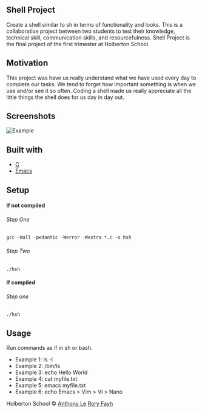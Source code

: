 ## Shell Project
Create a shell similar to sh in terms of functionality and looks. This is a collaborative project between two students to test their knowledge, technical skill, communication skills, and resourcefulness. Shell Project is the final project of the first trimester at Holberton School.

## Motivation
This project was have us really understand what we have used every day to complete our tasks. We tend to forget how important something is when we use and/or see it so often. Coding a shell made us really appreciate all the little things the shell does for us day in day out.

 ## Screenshots
 ![Example](https://i.imgur.com/iCw0PMT.png)

## Built with
- [C](https://en.wikipedia.org/wiki/C_(programming_language))
- [Emacs](https://www.emacswiki.org/)

## Setup
#### If not compiled
###### Step One
`gcc -Wall -pedantic -Werror -Wextra *.c -o hsh`
###### Step Two
`./hsh`

#### If compiled
###### Step one
`./hsh`

## Usage
Run commands as if in sh or bash.

- Example 1: ls -l
- Example 2: /bin/ls
- Example 3: echo Hello World
- Example 4: cat myfile.txt
- Example 5: emacs myfile.txt
- Example 6: echo Emacs > Vim > Vi > Nano

Holberton School © [Anthony Le]() [Rory Fayh]()